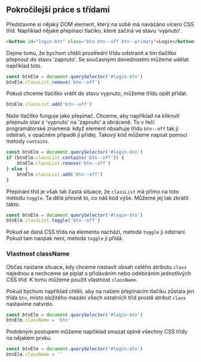 ## Pokročilejší práce s třídami

Představme si nějaký DOM element, který na sobě má navázáno vícero CSS tříd. Například nějaké přepínací tlačíko, které začíná ve stavu 'vypnuto'.

```html
<button id="login-btn" class="btn btn--off btn--primary">Login</button>
```

Dejme tomu, že bychom chtěli prostřední třídu odstranit a tím tlačítko přepnout do stavu 'zapnuto'. Se současnými dovednostmi můžeme udělat například toto.

```js
const btnElm = document.querySelector('#login-btn')
btnElm.classList.remove('btn--off')
```

Pokud chceme tlačítko vrátit do stavu vypnuto, můžeme třídu opět přidat.

```js
btnElm.classList.add('btn--off')
```

Naše tlačítko funguje jako přepínač. Chceme, aby například na kliknutí přepnulo stav z 'vypnuto' na 'zapnuto' a obráceně. To v řeči programátorské znamená: když element obsahuje třídu `btn--off` tak ji odstraň, v opačném případě ji přidej. Takový kód můžeme napsat pomocí metody `contains`.

```js
const btnElm = document.querySelector('#login-btn')
if (btnElm.classList.contains('btn--off')) {
	btnElm.classList.remove('btn--off')
} else {
	btnElm.classList.add('btn--off')
}
```

Přepínání tříd je však tak častá situace, že `classList` má přímo na toto metodu `toggle`. Ta dělá přesně to, co náš kód výše. Můžeme jej tak zkrátit takto.

```js
const btnElm = document.querySelector('#login-btn')
btnElm.classList.toggle('btn--off')
```

Pokud se daná CSS třída na elementu nachází, metoda `toggle` ji odstraní. Pokud tam naopak není, metoda `toggle` ji přidá.

### Vlastnost className

Občas nastane situace, kdy chceme nastavit obsah celého atributu `class` najednou a nechceme se piplat s přidáváním nebo odebiráním jednotlivých CSS tříd. K tomu můžeme použít vlastnost `className`.

Pokud bychom například chtěli, aby na našem přepínacím tlačíku zůstala jen třída `btn`, místo složitého mazání všech ostatních tříd prostě atribut `class` nastavíme natvrdo.

```js
const btnElm = document.querySelector('#login-btn')
btnElm.className = 'btn'
```

Podobným postupem můžeme například smazat úplně všechny CSS třídy na nějakém prvku.

```js
const btnElm = document.querySelector('#login-btn')
btnElm.className = ''
```
